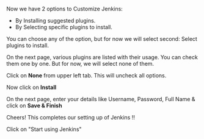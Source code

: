 Now we have 2 options to Customize Jenkins:

 + By Installing suggested plugins.
 + By Selecting specific plugins to install.

You can choose any of the option, but for now we will select second: Select plugins to install.

On the next page, various plugins are listed with their usage. You can check them one by one.
But for now, we will select none of them.

Click on **None** from upper left tab. This will uncheck all options.

Now click on **Install**

On the next page, enter your details like Username, Password, Full Name & click on **Save & Finish**

Cheers! This completes our setting up of Jenkins !!

Click on "Start using Jenkins"
